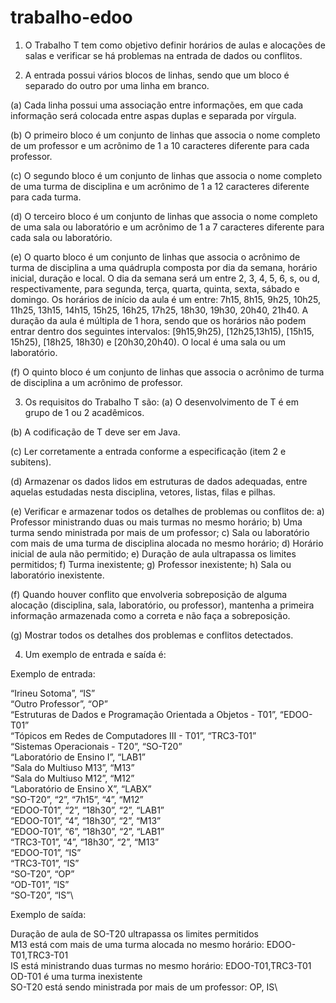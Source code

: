 # trabalho-edoo

1. O Trabalho T tem como objetivo definir horários de aulas e alocações de salas e verificar se há problemas
na entrada de dados ou conflitos.

2. A entrada possui vários blocos de linhas, sendo que um bloco é separado do outro por uma linha em
branco.

(a) Cada linha possui uma associação entre informações, em que cada informação será colocada entre
aspas duplas e separada por vírgula.

(b) O primeiro bloco é um conjunto de linhas que associa o nome completo de um professor e um acrônimo de 1 a 10 caracteres diferente para cada professor.

(c) O segundo bloco é um conjunto de linhas que associa o nome completo de uma turma de disciplina e
um acrônimo de 1 a 12 caracteres diferente para cada turma.

(d) O terceiro bloco é um conjunto de linhas que associa o nome completo de uma sala ou laboratório e
um acrônimo de 1 a 7 caracteres diferente para cada sala ou laboratório.

(e) O quarto bloco é um conjunto de linhas que associa o acrônimo de turma de disciplina a uma quádrupla composta por dia da semana, horário inicial, duração e local. O dia da semana será um entre
2, 3, 4, 5, 6, s, ou d, respectivamente, para segunda, terça, quarta, quinta, sexta, sábado e domingo.
Os horários de início da aula é um entre: 7h15, 8h15, 9h25, 10h25, 11h25, 13h15, 14h15, 15h25, 16h25,
17h25, 18h30, 19h30, 20h40, 21h40. A duração da aula é múltipla de 1 hora, sendo que os horários
não podem entrar dentro dos seguintes intervalos: [9h15,9h25), [12h25,13h15), [15h15, 15h25), [18h25,
18h30) e [20h30,20h40). O local é uma sala ou um laboratório.

(f) O quinto bloco é um conjunto de linhas que associa o acrônimo de turma de disciplina a um acrônimo
de professor.

3. Os requisitos do Trabalho T são:
(a) O desenvolvimento de T é em grupo de 1 ou 2 acadêmicos.

(b) A codificação de T deve ser em Java.

(c) Ler corretamente a entrada conforme a especificação (item 2 e subitens).

(d) Armazenar os dados lidos em estruturas de dados adequadas, entre aquelas estudadas nesta disciplina, vetores, listas, filas e pilhas.

(e) Verificar e armazenar todos os detalhes de problemas ou conflitos de: a) Professor ministrando duas
ou mais turmas no mesmo horário; b) Uma turma sendo ministrada por mais de um professor; c) Sala
ou laboratório com mais de uma turma de disciplina alocada no mesmo horário; d) Horário inicial
de aula não permitido; e) Duração de aula ultrapassa os limites permitidos; f) Turma inexistente; g)
Professor inexistente; h) Sala ou laboratório inexistente.

(f) Quando houver conflito que envolveria sobreposição de alguma alocação (disciplina, sala, laboratório,
ou professor), mantenha a primeira informação armazenada como a correta e não faça a sobreposição.

(g) Mostrar todos os detalhes dos problemas e conflitos detectados.

4. Um exemplo de entrada e saída é:

Exemplo de entrada:

“Irineu Sotoma”, “IS”\
“Outro Professor”, “OP”\
“Estruturas de Dados e Programação Orientada a Objetos - T01”, “EDOO-T01”\
“Tópicos em Redes de Computadores III - T01”, “TRC3-T01”\
“Sistemas Operacionais - T20”, “SO-T20”\
“Laboratório de Ensino I”, “LAB1”\
“Sala do Multiuso M13”, “M13”\
“Sala do Multiuso M12”, “M12”\
“Laboratório de Ensino X”, “LABX”\
“SO-T20”, “2”, “7h15”, “4”, “M12”\
“EDOO-T01”, “2”, “18h30”, “2”, “LAB1”\
“EDOO-T01”, “4”, “18h30”, “2”, “M13”\
“EDOO-T01”, “6”, “18h30”, “2”, “LAB1”\
“TRC3-T01”, “4”, “18h30”, “2”, “M13”\
“EDOO-T01”, “IS”\
“TRC3-T01”, “IS”\
“SO-T20”, “OP”\
“OD-T01”, “IS”\
“SO-T20”, “IS”\

Exemplo de saída:

Duração de aula de SO-T20 ultrapassa os limites permitidos\
M13 está com mais de uma turma alocada no mesmo horário: EDOO-T01,TRC3-T01\
IS está ministrando duas turmas no mesmo horário: EDOO-T01,TRC3-T01\
OD-T01 é uma turma inexistente\
SO-T20 está sendo ministrada por mais de um professor: OP, IS\
